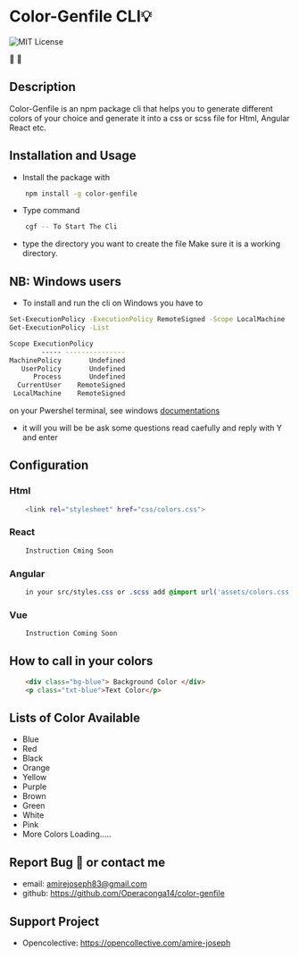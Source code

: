 # Color-Genfile CLI💡 
![MIT License](https://img.shields.io/static/v1.svg?label=📜%20License&message=MIT&color=informational)

💌 💓 

## Description
Color-Genfile is an npm package cli that helps you to generate different colors of your choice and generate it into a css or scss file for Html, Angular React etc.


## Installation and Usage
* Install the package with 
```bash 
    npm install -g color-genfile
```
* Type command 
```bash 
    cgf -- To Start The Cli
```
* type the directory you want to create the file Make sure it is a working directory.
 
## NB: Windows users
* To install and run the cli on Windows you have to 
```bash 
Set-ExecutionPolicy -ExecutionPolicy RemoteSigned -Scope LocalMachine
Get-ExecutionPolicy -List

Scope ExecutionPolicy
        ----- ---------------
MachinePolicy       Undefined
   UserPolicy       Undefined
      Process       Undefined
  CurrentUser    RemoteSigned
 LocalMachine    RemoteSigned
```
 on your Pwershel terminal, see windows <a href="https://learn.microsoft.com/en-us/powershell/module/microsoft.powershell.security/set-executionpolicy?view=powershell-7.3">documentations</a>
* it will you will be be ask some questions read caefully and reply with Y and enter



## Configuration

### Html
```bash
    <link rel="stylesheet" href="css/colors.css">
```
### React
```css
    Instruction Cming Soon
```
### Angular
```css
    in your src/styles.css or .scss add @import url('assets/colors.css')
```
### Vue
```css
    Instruction Coming Soon
```
## How to call in your colors

```html
    <div class="bg-blue"> Background Color </div>
    <p class="txt-blue">Text Color</p>
```

## Lists of Color Available
* Blue
* Red
* Black
* Orange
* Yellow
* Purple
* Brown
* Green
* White
* Pink
* More Colors Loading.....


## Report Bug 🐛 or contact me
* email: amirejoseph83@gmail.com
* github: https://github.com/Operaconga14/color-genfile

## Support Project
* Opencolective: https://opencollective.com/amire-joseph